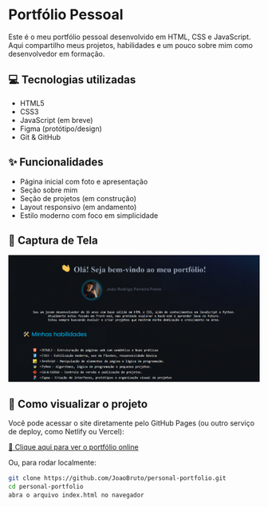# Portfólio Pessoal

Este é o meu portfólio pessoal desenvolvido em HTML, CSS e JavaScript. Aqui compartilho meus projetos, habilidades e um pouco sobre mim como desenvolvedor em formação.

## 💻 Tecnologias utilizadas

- HTML5
- CSS3
- JavaScript (em breve)
- Figma (protótipo/design)
- Git & GitHub

## ✨ Funcionalidades

- Página inicial com foto e apresentação
- Seção sobre mim
- Seção de projetos (em construção)
- Layout responsivo (em andamento)
- Estilo moderno com foco em simplicidade

## 📸 Captura de Tela

![screenshot do portfólio](assets/img/screenshot_17.png)

## 🚀 Como visualizar o projeto

Você pode acessar o site diretamente pelo GitHub Pages (ou outro serviço de deploy, como Netlify ou Vercel):

[🔗 Clique aqui para ver o portfólio online](https://github.com/JoaoBruto/personal-portfolio)

Ou, para rodar localmente:

```bash
git clone https://github.com/JoaoBruto/personal-portfolio.git
cd personal-portfolio
abra o arquivo index.html no navegador
